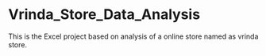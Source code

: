 # Vrinda_Store_Data_Analysis

This is the Excel project based on analysis of a online store named as vrinda store.
